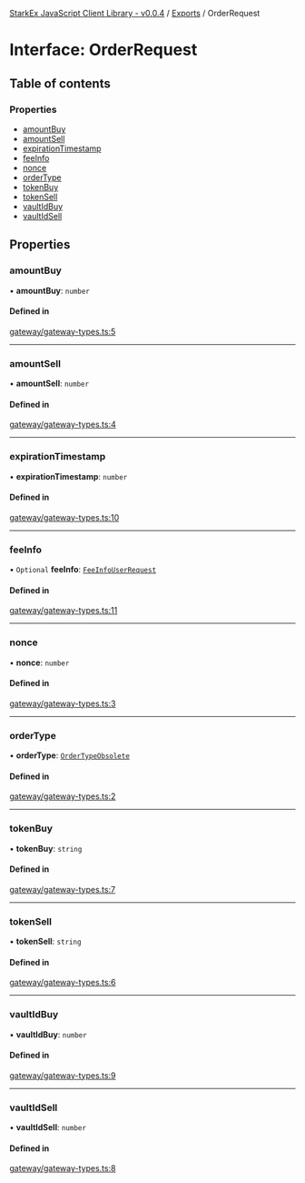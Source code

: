 [StarkEx JavaScript Client Library - v0.0.4](../README.md) / [Exports](../modules.md) / OrderRequest

# Interface: OrderRequest

## Table of contents

### Properties

- [amountBuy](OrderRequest.md#amountbuy)
- [amountSell](OrderRequest.md#amountsell)
- [expirationTimestamp](OrderRequest.md#expirationtimestamp)
- [feeInfo](OrderRequest.md#feeinfo)
- [nonce](OrderRequest.md#nonce)
- [orderType](OrderRequest.md#ordertype)
- [tokenBuy](OrderRequest.md#tokenbuy)
- [tokenSell](OrderRequest.md#tokensell)
- [vaultIdBuy](OrderRequest.md#vaultidbuy)
- [vaultIdSell](OrderRequest.md#vaultidsell)

## Properties

### amountBuy

• **amountBuy**: `number`

#### Defined in

[gateway/gateway-types.ts:5](https://github.com/starkware-libs/starkex-js/blob/8a20d56/src/lib/gateway/gateway-types.ts#L5)

---

### amountSell

• **amountSell**: `number`

#### Defined in

[gateway/gateway-types.ts:4](https://github.com/starkware-libs/starkex-js/blob/8a20d56/src/lib/gateway/gateway-types.ts#L4)

---

### expirationTimestamp

• **expirationTimestamp**: `number`

#### Defined in

[gateway/gateway-types.ts:10](https://github.com/starkware-libs/starkex-js/blob/8a20d56/src/lib/gateway/gateway-types.ts#L10)

---

### feeInfo

• `Optional` **feeInfo**: [`FeeInfoUserRequest`](FeeInfoUserRequest.md)

#### Defined in

[gateway/gateway-types.ts:11](https://github.com/starkware-libs/starkex-js/blob/8a20d56/src/lib/gateway/gateway-types.ts#L11)

---

### nonce

• **nonce**: `number`

#### Defined in

[gateway/gateway-types.ts:3](https://github.com/starkware-libs/starkex-js/blob/8a20d56/src/lib/gateway/gateway-types.ts#L3)

---

### orderType

• **orderType**: [`OrderTypeObsolete`](../enums/OrderTypeObsolete.md)

#### Defined in

[gateway/gateway-types.ts:2](https://github.com/starkware-libs/starkex-js/blob/8a20d56/src/lib/gateway/gateway-types.ts#L2)

---

### tokenBuy

• **tokenBuy**: `string`

#### Defined in

[gateway/gateway-types.ts:7](https://github.com/starkware-libs/starkex-js/blob/8a20d56/src/lib/gateway/gateway-types.ts#L7)

---

### tokenSell

• **tokenSell**: `string`

#### Defined in

[gateway/gateway-types.ts:6](https://github.com/starkware-libs/starkex-js/blob/8a20d56/src/lib/gateway/gateway-types.ts#L6)

---

### vaultIdBuy

• **vaultIdBuy**: `number`

#### Defined in

[gateway/gateway-types.ts:9](https://github.com/starkware-libs/starkex-js/blob/8a20d56/src/lib/gateway/gateway-types.ts#L9)

---

### vaultIdSell

• **vaultIdSell**: `number`

#### Defined in

[gateway/gateway-types.ts:8](https://github.com/starkware-libs/starkex-js/blob/8a20d56/src/lib/gateway/gateway-types.ts#L8)
